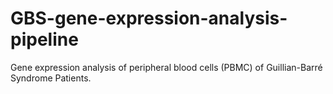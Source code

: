 # GBS-gene-expression-analysis-pipeline
Gene expression analysis of peripheral blood cells (PBMC) of Guillian-Barré Syndrome Patients.
